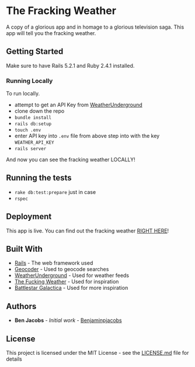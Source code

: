 # The Fracking Weather

A copy of a glorious app and in homage to a glorious television saga. This app will tell you the fracking weather.

## Getting Started

Make sure to have Rails 5.2.1 and Ruby 2.4.1 installed.

### Running Locally

To run locally. 

* attempt to get an API Key from [WeatherUnderground](https://www.wunderground.com/)
* clone down the repo
* `bundle install`
* `rails db:setup`
* `touch .env`
* enter API key into `.env` file from above step into with the key `WEATHER_API_KEY`
* `rails server`

And now you can see the fracking weather LOCALLY!

## Running the tests

* `rake db:test:prepare` just in case
* `rspec`

## Deployment

This app is live. You can find out the fracking weather [RIGHT HERE](http://the-fracking-weather.herokuapp.com/)!

## Built With

* [Rails](https://api.rubyonrails.org/) - The web framework used
* [Geocoder](https://github.com/alexreisner/geocoder) - Used to geocode searches
* [WeatherUnderground](https://www.wunderground.com/) - Used for weather feeds
* [The Fucking Weather](http://thefuckingweather.com/) - Used for inspiration
* [Battlestar Galactica](https://en.wikipedia.org/wiki/Battlestar_Galactica_(2004_TV_series)) - Used for more inspiration

## Authors

* **Ben Jacobs** - *Initial work* - [Benjaminpjacobs](https://github.com/Benjaminpjacobs)

## License

This project is licensed under the MIT License - see the [LICENSE.md](LICENSE.md) file for details
